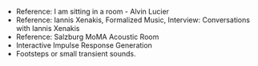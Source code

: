 - Reference: I am sitting in a room - Alvin Lucier
- Reference: Iannis Xenakis, Formalized Music, Interview: Conversations with Iannis Xenakis
- Reference: Salzburg MoMA Acoustic Room
- Interactive Impulse Response Generation
- Footsteps or small transient sounds.